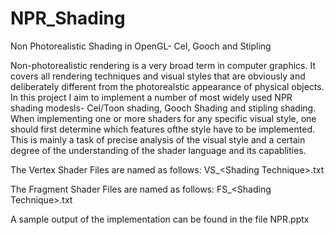 # NPR_Shading
Non Photorealistic  Shading in OpenGL- Cel, Gooch and Stipling 

Non-photorealistic rendering is a very broad term in computer graphics. It covers all rendering techniques and visual styles that are obviously and deliberately different from the photorealstic appearance of physical objects. In this project I aim to implement a number of most widely used NPR shading modesls- Cel/Toon shading, Gooch Shading and stipling shading. When implementing one or more shaders for any specific visual style, one should first determine which features ofthe style have to be implemented. This is mainly a task of precise analysis of the visual style and a certain degree of the understanding of the shader language and its capablities.

The Vertex Shader Files are named as follows: VS_\<Shading Technique\>.txt
  
The Fragment Shader Files are named as follows: FS_\<Shading Technique\>.txt

A sample output of the implementation can be found in the file NPR.pptx
